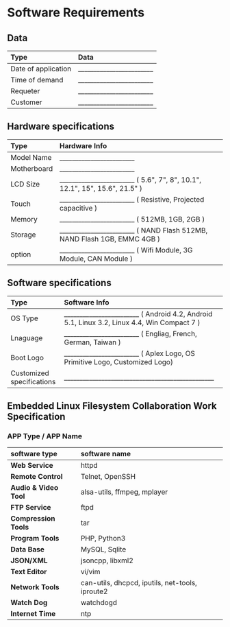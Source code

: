 # Software Requirements

## Data
|Type|Data|
|:---|:----|
|Date of application| \_\_\_\_\_\_\_\_\_\_\_\_\_\_\_\_\_\_\_\_\_\_\_\_
|Time of demand| \_\_\_\_\_\_\_\_\_\_\_\_\_\_\_\_\_\_\_\_\_\_\_\_
|Requeter| \_\_\_\_\_\_\_\_\_\_\_\_\_\_\_\_\_\_\_\_\_\_\_\_
|Customer| \_\_\_\_\_\_\_\_\_\_\_\_\_\_\_\_\_\_\_\_\_\_\_\_

## Hardware specifications
|Type|Hardware Info|
|:---|:----|
| Model Name | \_\_\_\_\_\_\_\_\_\_\_\_\_\_\_\_\_\_\_\_\_\_\_\_
| Motherboard | \_\_\_\_\_\_\_\_\_\_\_\_\_\_\_\_\_\_\_\_\_\_\_\_
| LCD Size | \_\_\_\_\_\_\_\_\_\_\_\_\_\_\_\_\_\_\_\_\_\_\_\_ ( 5.6", 7", 8", 10.1", 12.1", 15", 15.6", 21.5" )
| Touch | \_\_\_\_\_\_\_\_\_\_\_\_\_\_\_\_\_\_\_\_\_\_\_\_ ( Resistive, Projected capacitive )
| Memory | \_\_\_\_\_\_\_\_\_\_\_\_\_\_\_\_\_\_\_\_\_\_\_\_ ( 512MB, 1GB, 2GB )
| Storage | \_\_\_\_\_\_\_\_\_\_\_\_\_\_\_\_\_\_\_\_\_\_\_\_ ( NAND Flash 512MB, NAND Flash 1GB, EMMC 4GB )
| option | \_\_\_\_\_\_\_\_\_\_\_\_\_\_\_\_\_\_\_\_\_\_\_\_ ( Wifi Module, 3G Module, CAN Module )


## Software specifications
|Type|Software Info|
|:---|:----|
| OS Type | \_\_\_\_\_\_\_\_\_\_\_\_\_\_\_\_\_\_\_\_\_\_\_\_ ( Android 4.2, Android 5.1, Linux 3.2, Linux 4.4, Win Compact 7 )
| Lnaguage | \_\_\_\_\_\_\_\_\_\_\_\_\_\_\_\_\_\_\_\_\_\_\_\_ ( Engliag, French, German, Taiwan )
| Boot Logo | \_\_\_\_\_\_\_\_\_\_\_\_\_\_\_\_\_\_\_\_\_\_\_\_ ( Aplex Logo, OS Primitive Logo, Customized Logo)
| Customized specifications | \_\_\_\_\_\_\_\_\_\_\_\_\_\_\_\_\_\_\_\_\_\_\_\_\_\_\_\_\_\_\_\_\_\_\_\_\_\_\_\_\_\_\_\_\_\_\_\_
    
## Embedded Linux Filesystem Collaboration Work Specification
### APP Type / APP Name

|software type|software name|
|:----|:----|
| **Web Service** | httpd
| **Remote Control** | Telnet, OpenSSH
| **Audio & Video Tool** | alsa-utils, ffmpeg, mplayer
| **FTP Service** | ftpd
| **Compression Tools** | tar
| **Program Tools** | PHP, Python3
| **Data Base** | MySQL, Sqlite
| **JSON/XML** | jsoncpp, libxml2
| **Text Editor** | vi/vim
| **Network Tools** | can-utils, dhcpcd, iputils, net-tools, iproute2
| **Watch Dog** | watchdogd
| **Internet Time** | ntp

